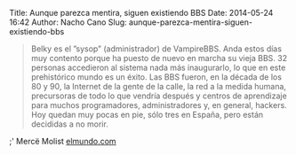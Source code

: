 Title: Aunque parezca mentira, siguen existiendo BBS
Date: 2014-05-24 16:42
Author: Nacho Cano
Slug: aunque-parezca-mentira-siguen-existiendo-bbs

> Belky es el ”sysop” (administrador) de VampireBBS. Anda estos días muy
> contento porque ha puesto de nuevo en marcha su vieja BBS. 32 personas
> accedieron al sistema nada más inaugurarlo, lo que en este
> prehistórico mundo es un éxito. Las BBS fueron, en la década de los 80
> y 90, la Internet de la gente de la calle, la red a la medida humana,
> precursoras de todo lo que vendría después y centros de aprendizaje
> para muchos programadores, administradores y, en general, hackers. Hoy
> quedan muy pocas en pie, sólo tres en España, pero están decididas a
> no morir.

;' Mercë Molist [elmundo.com][]

  [elmundo.com]: http://www.elmundo.es/tecnologia/2014/05/24/537f111922601dad218b4579.html
    "Aunque parezca mentira, siguen existiendo BBS"
